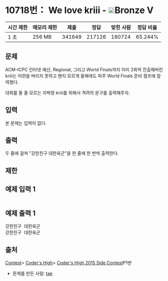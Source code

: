 # 10718번： We love kriii - <img src="https://static.solved.ac/tier_small/1.svg" style="height:20px" />Bronze V


| 시간 제한 | 메모리 제한 | 제출 | 정답 | 맞힌 사람 | 정답 비율 |
| --- | --- | --- | --- | --- | --- |
| 1 초 | 256 MB | 341649 | 217126 | 180724 | 65.244% |


## 문제


ACM-ICPC 인터넷 예선, Regional, 그리고 World Finals까지 이미 2회씩 진출해버린 kriii는 미련을 버리지 못하고 왠지 모르게 올해에도 파주 World Finals 준비 캠프에 참여했다.

대회를 뜰 줄 모르는 지박령 kriii를 위해서 격려의 문구를 출력해주자.




## 입력


본 문제는 입력이 없다.




## 출력


두 줄에 걸쳐 "강한친구 대한육군"을 한 줄에 한 번씩 출력한다.




## 제한




## 예제 입력 1


<pre></pre>


## 예제 출력 1


<pre>강한친구 대한육군
강한친구 대한육군</pre>






## 출처


[Contest](/category/45)> [Coder's High](/category/215)> [Coder's High 2015 Side Contest](/category/detail/1335)P1번
- 문제를 만든 사람: [tae](/user/tae)





